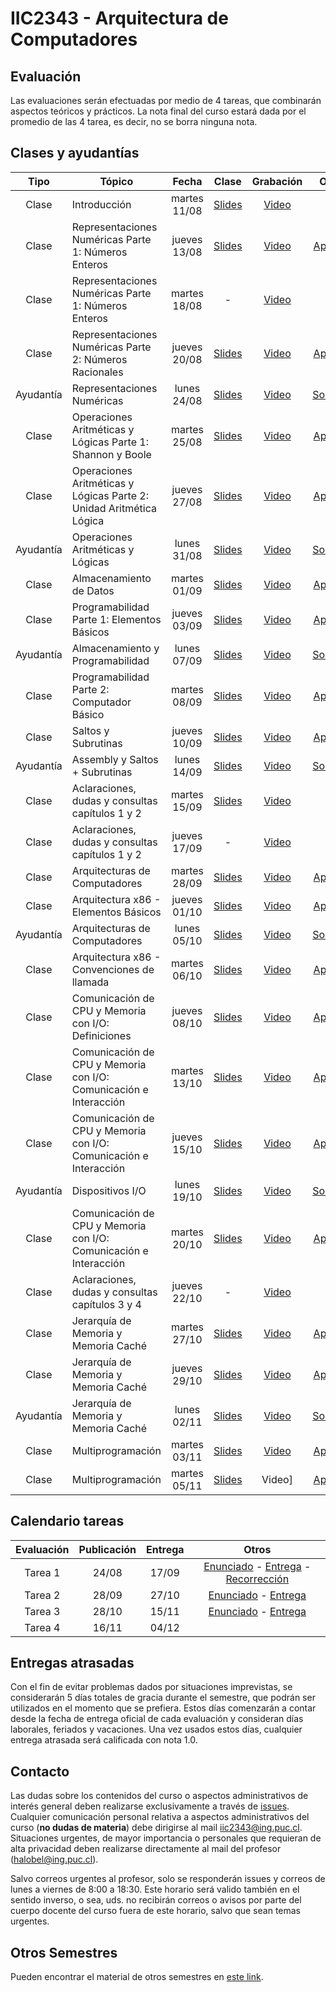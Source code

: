 # IIC2343 - Arquitectura de Computadores

## Evaluación

Las evaluaciones serán efectuadas por medio de 4 tareas, que combinarán aspectos teóricos y prácticos. La nota final del curso estará dada por el promedio de las 4 tarea, es decir, no se borra ninguna nota.


## Clases y ayudantías 
| Tipo  | Tópico                             | Fecha        | Clase  | Grabación | Otros |
| :-:   | -                                  | :-:          | :-:    | :-:  | :-:     |
| Clase | Introducción                       | martes 11/08 | [Slides](../../tree/master/Clases/01%20-%20Introducción.pdf) | [Video](https://youtu.be/WIzBjujk4to) | - |
| Clase | Representaciones Numéricas Parte 1: Números Enteros | jueves 13/08 | [Slides](../../tree/master/Clases/02%20-%20Representaciones%20Numéricas%20Parte%201%20-%20Números%20Enteros.pdf) | [Video](https://youtu.be/JREAZXuTf3U) | [Apuntes](../../tree/master/Apuntes/Capítulo%201/01%20-%20Representaciones%20Numéricas%20Parte%201%20-%20Números%20Enteros.pdf) |
| Clase | Representaciones Numéricas Parte 1: Números Enteros | martes 18/08 | - | [Video](https://youtu.be/sMYqnbDDVwU) | - |
| Clase | Representaciones Numéricas Parte 2: Números Racionales | jueves 20/08 | [Slides](../../tree/master/Clases/03%20-%20Representaciones%20Numéricas%20Parte%202%20-%20Números%20Racionales.pdf) | [Video](https://youtu.be/YzCOso9_Ey4) | [Apuntes](../../tree/master/Apuntes/Capítulo%201/02%20-%20Representaciones%20Numéricas%20Parte%202%20-%20Números%20Racionales.pdf) |
| Ayudantía | Representaciones Numéricas | lunes 24/08 | [Slides](../../tree/master/Ayudantías/01%20-%20Representaciones%20Numéricas%20(Slides).pdf) | [Video](https://youtu.be/4NJJ4Y02Aiw) | [Solución](../../tree/master/Ayudantías/01%20-%20Representaciones%20Numéricas%20(Solución).pdf) |
| Clase | Operaciones Aritméticas y Lógicas Parte 1: Shannon y Boole | martes 25/08 | [Slides](../../tree/master/Clases/04%20-%20Operaciones%20Aritméticas%20y%20Lógicas%20Parte%201%20-%20Shannon%20y%20Boole.pdf) | [Video](https://youtu.be/HYI75aTMi44) | [Apuntes](../../tree/master/Apuntes/Capítulo%201/03%20-%20Operaciones%20Aritmeticas%20y%20Logicas.pdf) |
| Clase | Operaciones Aritméticas y Lógicas Parte 2: Unidad Aritmética Lógica | jueves 27/08 | [Slides](../../blob/master/Clases/05%20-%20Operaciones%20Aritméticas%20y%20Lógicas%20Parte%202%20-%20Unidad%20Aritmética%20Lógica.pdf) | [Video](https://youtu.be/O0E9m6toZFE) | [Apuntes](../../tree/master/Apuntes/Capítulo%201/03%20-%20Operaciones%20Aritmeticas%20y%20Logicas.pdf) |
| Ayudantía | Operaciones Aritméticas y Lógicas | lunes 31/08 | [Slides](../../blob/master/Ayudantías/02%20-%20Lógica%20Digital%20y%20Circuitos%20(Slides).pdf) | [Video](https://youtu.be/JsY7gE-Mizs) | [Solución](../../blob/master/Ayudantías/02%20-%20Lógica%20Digital%20y%20Circuitos%20(Solución).pdf) |
| Clase | Almacenamiento de Datos | martes 01/09 | [Slides](../../blob/master/Clases/06%20-%20Almacenamiento%20de%20Datos.pdf) | [Video](https://youtu.be/fB8K8o6Izbk) | [Apuntes](../../blob/master/Apuntes/Capítulo%201/04%20-%20Almacenamiento%20de%20datos.pdf) |
| Clase | Programabilidad Parte 1: Elementos Básicos | jueves 03/09 | [Slides](../../blob/master/Clases/07%20-%20Programabilidad%20Parte%201%20-%20Elementos%20Básicos.pdf) | [Video](https://youtu.be/XLywwEjZOT4) | [Apuntes](../../blob/master/Apuntes/Capítulo%202/4%20-%20Programabilidad.pdf) |
| Ayudantía | Almacenamiento y Programabilidad | lunes 07/09 | [Slides](../../blob/master/Ayudantías/03%20-%20Almacenamiento%20y%20Programabilidad%20(Slides).pdf) | [Video](https://youtu.be/NOxJwUUbKYs) | [Solución](../../blob/master/Ayudantías/03%20-%20Almacenamiento%20y%20Programabilidad%20(Solución).pdf) |
| Clase | Programabilidad Parte 2: Computador Básico | martes 08/09 | [Slides](../../blob/master/Clases/08%20-%20Programabilidad%20Parte%202%20-%20Computador%20Básico.pdf) | [Video](https://youtu.be/ZbTuFKO14SA) | [Apuntes](../../blob/master/Apuntes/Capítulo%202/4%20-%20Programabilidad.pdf) |
| Clase | Saltos y Subrutinas | jueves 10/09 | [Slides](../../blob/master/Clases/09%20-%20Saltos%20y%20Subrutinas.pdf) | [Video](https://youtu.be/gWRmJ3GLp5I) | [Apuntes](../../blob/master/Apuntes/Capítulo%202/5%20-%20Saltos%20y%20Subrutinas.pdf) |
| Ayudantía | Assembly y Saltos + Subrutinas | lunes 14/09 | [Slides](../../blob/master/Ayudantías/04%20-%20Assembly%20y%20Saltos%20%2B%20Subrutinas%20(Slides).pdf) | [Video](https://youtu.be/G-V61x1DqXI) | [Solución](../../blob/master/Ayudantías/04%20-%20Assembly%20y%20Saltos%20%2B%20Subrutinas%20(Solución).pdf) |
| Clase | Aclaraciones, dudas y consultas capítulos 1 y 2 | martes 15/09 | [Slides](../../blob/master/Clases/10%20-%20Dudas%20y%20consultas%20capítulos%201%20y%202.pdf) | [Video](https://youtu.be/9JSaW63CTtg) | - |
| Clase | Aclaraciones, dudas y consultas capítulos 1 y 2 | jueves 17/09 | - | [Video](https://youtu.be/_7iy3r7Z-OA) | - |
| Clase | Arquitecturas de Computadores | martes 28/09 | [Slides](../../blob/master/Clases/11%20-%20Arquitecturas%20de%20Computadores.pdf) | [Video](https://youtu.be/eTceIjq3jmc) | [Apuntes](../../blob/master/Apuntes/Capítulo%203/6%20-%20Arquitecturas%20de%20Computadores.pdf) |
| Clase | Arquitectura x86 - Elementos Básicos | jueves 01/10 | [Slides](../../blob/master/Clases/12%20-%20Arquitectura%20x86%20-%20Elementos%20Básicos.pdf) | [Video](https://youtu.be/nOQsHGSDJj4) | [Apuntes](../../blob/master/Apuntes/Capítulo%203/7%20-%20Arquitectura%20x86.pdf) |
| Ayudantía | Arquitecturas de Computadores | lunes 05/10 | [Slides](../../blob/master/Ayudantías/05%20-%20Arquitectura%20de%20Computadores%20(Slides).pdf) | [Video](https://youtu.be/XmaFsMHCs34) | [Solución](../../blob/master/Ayudantías/05%20-%20Arquitectura%20de%20Computadores%20(Solución).pdf) |
| Clase | Arquitectura x86 - Convenciones de llamada | martes 06/10 | [Slides](../../blob/master/Clases/13%20-%20Arquitectura%20x86%20-%20Convenciones%20de%20llamada.pdf) | [Video](https://youtu.be/A-bYwqlq5JA) | [Apuntes](../../blob/master/Apuntes/Capítulo%203/7%20-%20Arquitectura%20x86.pdf) |
| Clase | Comunicación de CPU y Memoria con I/O: Definiciones | jueves 08/10 | [Slides](../../blob/master/Clases/14%20-%20Comunicación%20de%20CPU%20y%20Memoria%20con%20IO%20-%20Definiciones.pdf) | [Video](https://youtu.be/8FR_MauQHJo) | [Apuntes](../../blob/master/Apuntes/Capítulo%204/8%20-%20Comunicacion%20de%20CPU%20y%20Memoria%20con%20IO.pdf) |
| Clase | Comunicación de CPU y Memoria con I/O: Comunicación e Interacción| martes 13/10 | [Slides](../../blob/master/Clases/15%20-%20Comunicación%20de%20CPU%20y%20Memoria%20con%20IO%20-%20Comunicación%20e%20Interacción.pdf) | [Video](https://youtu.be/TPWi4L7qqM4) | [Apuntes](../../blob/master/Apuntes/Capítulo%204/8%20-%20Comunicacion%20de%20CPU%20y%20Memoria%20con%20IO.pdf) |
| Clase | Comunicación de CPU y Memoria con I/O: Comunicación e Interacción | jueves 15/10 | [Slides](../../blob/master/Clases/15%20-%20Comunicación%20de%20CPU%20y%20Memoria%20con%20IO%20-%20Comunicación%20e%20Interacción.pdf) | [Video](https://youtu.be/MxLBow1J3QQ) | [Apuntes](../../blob/master/Apuntes/Capítulo%204/8%20-%20Comunicacion%20de%20CPU%20y%20Memoria%20con%20IO.pdf) |
| Ayudantía | Dispositivos I/O | lunes 19/10 | [Slides](../../blob/master/Ayudantías/06%20-%20Dispositivos%20I-O%20(Slides).pdf) | [Video](https://youtu.be/sqjBI2141nM) | [Solución](../../blob/master/Ayudantías/06%20-%20Dispositivos%20I-O%20(Solución).pdf) |
| Clase | Comunicación de CPU y Memoria con I/O: Comunicación e Interacción | martes 20/10 | [Slides](../../blob/master/Clases/15%20-%20Comunicación%20de%20CPU%20y%20Memoria%20con%20IO%20-%20Comunicación%20e%20Interacción.pdf) | [Video](https://youtu.be/XaZ-H6uNxaU) | [Apuntes](../../blob/master/Apuntes/Capítulo%204/8%20-%20Comunicacion%20de%20CPU%20y%20Memoria%20con%20IO.pdf) |
| Clase | Aclaraciones, dudas y consultas capítulos 3 y 4 | jueves 22/10 | - | [Video](https://youtu.be/J7b_ehfyDtw) | - |
| Clase | Jerarquía de Memoria y Memoria Caché | martes 27/10 | [Slides](../../blob/master/Clases/16%20-%20Jerarquía%20de%20Memoria%20y%20Memoria%20Caché.pdf) | [Video](https://youtu.be/SukElJ6YeaI) | [Apuntes](../../blob/master/Apuntes/Capítulo%205/9%20-%20Jerarquía%20de%20Memoria%20y%20Memoria%20Caché.pdf) |
| Clase | Jerarquía de Memoria y Memoria Caché | jueves 29/10 | [Slides](../../blob/master/Clases/16%20-%20Jerarquía%20de%20Memoria%20y%20Memoria%20Caché.pdf) | [Video](https://youtu.be/vSkSZCn77_g) | [Apuntes](../../blob/master/Apuntes/Capítulo%205/9%20-%20Jerarquía%20de%20Memoria%20y%20Memoria%20Caché.pdf) |
| Ayudantía | Jerarquía de Memoria y Memoria Caché | lunes 02/11 | [Slides](../../blob/master/Ayudantías/07%20-%20Jerarquía%20de%20Memoria%20y%20Memoria%20Caché%20(Slides).pdf) | [Video](https://youtu.be/hkyjpx06oo4) | [Solución](../../blob/master/Ayudantías/07%20-%20Jerarquía%20de%20Memoria%20y%20Memoria%20Caché%20(Solución).pdf) |
| Clase | Multiprogramación | martes 03/11 | [Slides](../../blob/master/Clases/17%20-%20Multiprogramación.pdf) | [Video](https://youtu.be/aQmzsBlTm5A) | [Apuntes](../../blob/master/Apuntes/Capítulo%205/10%20-%20Multiprogramacion.pdf) |
| Clase | Multiprogramación | martes 05/11 | [Slides](../../blob/master/Clases/17%20-%20Multiprogramación.pdf) | Video] | [Apuntes](../../blob/master/Apuntes/Capítulo%205/10%20-%20Multiprogramacion.pdf) |


## Calendario tareas
| Evaluación | Publicación | Entrega | Otros |
| :-:        | :-:         | :-:     | :-:       |
|Tarea 1     | 24/08       | 17/09   |[Enunciado](../../blob/master/Tareas/T1/T1.pdf) - [Entrega](https://forms.gle/xDJr4ubbCa7YDpGU8) - [Recorrección](https://forms.gle/Kq8p8CRFYRzkVUwR9)|
|Tarea 2     | 28/09       | 27/10   |[Enunciado](../../blob/master/Tareas/T2/T2.pdf) - [Entrega](https://forms.gle/U9QPSiBH6qL1iJe37)|
|Tarea 3     | 28/10       | 15/11   |[Enunciado](../../blob/master/Tareas/T3/T3.pdf) - [Entrega](https://forms.gle/z5g7b8migun4vZP39)|
|Tarea 4     | 16/11       | 04/12   ||

## Entregas atrasadas
Con el fin de evitar problemas dados por situaciones imprevistas, se considerarán 5 días totales de gracia durante el semestre, que podrán ser utilizados en el momento que se prefiera. Estos días comenzarán a contar desde la fecha de entrega oficial de cada evaluación y consideran días laborales, feriados y vacaciones. Una vez usados estos días, cualquier entrega atrasada será calificada con nota 1.0.

## Contacto
Las dudas sobre los contenidos del curso o aspectos administrativos de interés general deben realizarse exclusivamente a través de [issues](../../issues). Cualquier comunicación personal relativa a aspectos administrativos del curso (**no dudas de materia**) debe dirigirse al mail [iic2343@ing.puc.cl](mailto:iic2343@ing.puc.cl). Situaciones urgentes, de mayor importancia o personales que requieran de alta privacidad deben realizarse directamente al mail del profesor ([halobel@ing.puc.cl](mailto:halobel@ing.puc.cl)).

Salvo correos urgentes al profesor, solo se responderán issues y correos de lunes a viernes de 8:00 a 18:30. Este horario será valido también en el sentido inverso, o sea, uds. no recibirán correos o avisos por parte del cuerpo docente del curso fuera de este horario, salvo que sean temas urgentes.

## Otros Semestres

Pueden encontrar el material de otros semestres en [este link](https://github.com/IIC2343/Syllabus-anteriores).
